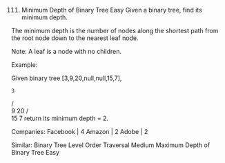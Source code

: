 111. Minimum Depth of Binary Tree
Easy
Given a binary tree, find its minimum depth.

The minimum depth is the number of nodes along the shortest path from the root node down to the nearest leaf node.

Note: A leaf is a node with no children.

Example:

Given binary tree [3,9,20,null,null,15,7],

    3
   / \
  9  20
    /  \
   15   7
return its minimum depth = 2.

Companies: Facebook | 4 Amazon | 2 Adobe | 2

Similar: 
Binary Tree Level Order Traversal Medium
Maximum Depth of Binary Tree Easy
